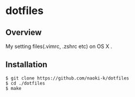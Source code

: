 # dotfiles
## Overview
My setting files(.vimrc, .zshrc etc) on OS X
.

## Installation
~~~
$ git clone https://github.com/naoki-k/dotfiles
$ cd ./dotfiles
$ make
~~~

